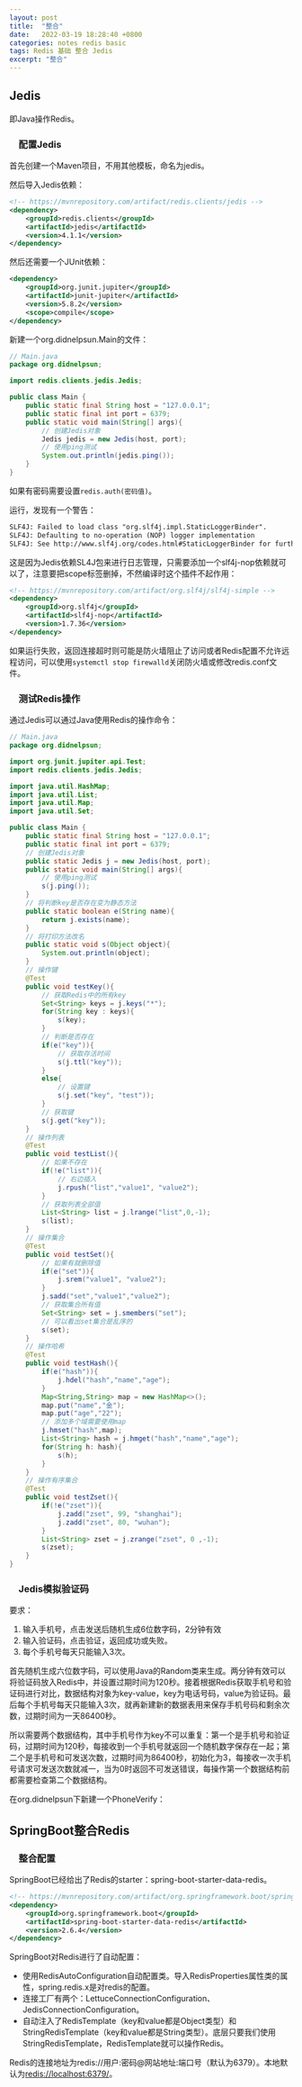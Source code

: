 ```yaml
---
layout: post
title:  "整合"
date:   2022-03-19 18:28:40 +0800
categories: notes redis basic
tags: Redis 基础 整合 Jedis
excerpt: "整合"
---
```


## Jedis

即Java操作Redis。

### &emsp;配置Jedis

首先创建一个Maven项目，不用其他模板，命名为jedis。

然后导入Jedis依赖：

```xml
<!-- https://mvnrepository.com/artifact/redis.clients/jedis -->
<dependency>
    <groupId>redis.clients</groupId>
    <artifactId>jedis</artifactId>
    <version>4.1.1</version>
</dependency>
```

然后还需要一个JUnit依赖：

```xml
<dependency>
    <groupId>org.junit.jupiter</groupId>
    <artifactId>junit-jupiter</artifactId>
    <version>5.8.2</version>
    <scope>compile</scope>
</dependency>
```

新建一个org.didnelpsun.Main的文件：

```java
// Main.java
package org.didnelpsun;

import redis.clients.jedis.Jedis;

public class Main {
    public static final String host = "127.0.0.1";
    public static final int port = 6379;
    public static void main(String[] args){
        // 创建Jedis对象
        Jedis jedis = new Jedis(host, port);
        // 使用ping测试
        System.out.println(jedis.ping());
    }
}
```

如果有密码需要设置`redis.auth(密码值)`。

运行，发现有一个警告：

```txt
SLF4J: Failed to load class "org.slf4j.impl.StaticLoggerBinder".
SLF4J: Defaulting to no-operation (NOP) logger implementation
SLF4J: See http://www.slf4j.org/codes.html#StaticLoggerBinder for further details.
```

这是因为Jedis依赖SL4J包来进行日志管理，只需要添加一个slf4j-nop依赖就可以了，注意要把scope标签删掉，不然编译时这个插件不起作用：

```xml
<!-- https://mvnrepository.com/artifact/org.slf4j/slf4j-simple -->
<dependency>
    <groupId>org.slf4j</groupId>
    <artifactId>slf4j-nop</artifactId>
    <version>1.7.36</version>
</dependency>
```

如果运行失败，返回连接超时则可能是防火墙阻止了访问或者Redis配置不允许远程访问，可以使用`systemctl stop firewalld`关闭防火墙或修改redis.conf文件。

### &emsp;测试Redis操作

通过Jedis可以通过Java使用Redis的操作命令：

```java
// Main.java
package org.didnelpsun;

import org.junit.jupiter.api.Test;
import redis.clients.jedis.Jedis;

import java.util.HashMap;
import java.util.List;
import java.util.Map;
import java.util.Set;

public class Main {
    public static final String host = "127.0.0.1";
    public static final int port = 6379;
    // 创建Jedis对象
    public static Jedis j = new Jedis(host, port);
    public static void main(String[] args){
        // 使用ping测试
        s(j.ping());
    }
    // 将判断key是否存在变为静态方法
    public static boolean e(String name){
        return j.exists(name);
    }
    // 将打印方法改名
    public static void s(Object object){
        System.out.println(object);
    }
    // 操作键
    @Test
    public void testKey(){
        // 获取Redis中的所有key
        Set<String> keys = j.keys("*");
        for(String key : keys){
            s(key);
        }
        // 判断是否存在
        if(e("key")){
            // 获取存活时间
            s(j.ttl("key"));
        }
        else{
            // 设置键
            s(j.set("key", "test"));
        }
        // 获取键
        s(j.get("key"));
    }
    // 操作列表
    @Test
    public void testList(){
        // 如果不存在
        if(!e("list")){
            // 右边插入
            j.rpush("list","value1", "value2");
        }
        // 获取列表全部值
        List<String> list = j.lrange("list",0,-1);
        s(list);
    }
    // 操作集合
    @Test
    public void testSet(){
        // 如果有就删除值
        if(e("set")){
            j.srem("value1", "value2");
        }
        j.sadd("set","value1","value2");
        // 获取集合所有值
        Set<String> set = j.smembers("set");
        // 可以看出set集合是乱序的
        s(set);
    }
    // 操作哈希
    @Test
    public void testHash(){
        if(e("hash")){
            j.hdel("hash","name","age");
        }
        Map<String,String> map = new HashMap<>();
        map.put("name","金");
        map.put("age","22");
        // 添加多个域需要使用map
        j.hmset("hash",map);
        List<String> hash = j.hmget("hash","name","age");
        for(String h: hash){
            s(h);
        }
    }
    // 操作有序集合
    @Test
    public void testZset(){
        if(!e("zset")){
            j.zadd("zset", 99, "shanghai");
            j.zadd("zset", 80, "wuhan");
        }
        List<String> zset = j.zrange("zset", 0 ,-1);
        s(zset);
    }
}
```

### &emsp;Jedis模拟验证码

要求：

1. 输入手机号，点击发送后随机生成6位数字码，2分钟有效
2. 输入验证码，点击验证，返回成功或失败。
3. 每个手机号每天只能输入3次。

首先随机生成六位数字码，可以使用Java的Random类来生成。两分钟有效可以将验证码放入Redis中，并设置过期时间为120秒。接着根据Redis获取手机号和验证码进行对比，数据结构对象为key-value，key为电话号码，value为验证码。最后每个手机号每天只能输入3次，就再新建新的数据表用来保存手机号码和剩余次数，过期时间为一天86400秒。

所以需要两个数据结构，其中手机号作为key不可以重复：第一个是手机号和验证码，过期时间为120秒，每接收到一个手机号就返回一个随机数字保存在一起；第二个是手机号和可发送次数，过期时间为86400秒，初始化为3，每接收一次手机号请求可发送次数就减一，当为0时返回不可发送错误，每操作第一个数据结构前都需要检查第二个数据结构。

在org.didnelpsun下新建一个PhoneVerify：

## SpringBoot整合Redis

### &emsp;整合配置

SpringBoot已经给出了Redis的starter：spring-boot-starter-data-redis。

```xml
<!-- https://mvnrepository.com/artifact/org.springframework.boot/spring-boot-starter-data-redis -->
<dependency>
    <groupId>org.springframework.boot</groupId>
    <artifactId>spring-boot-starter-data-redis</artifactId>
    <version>2.6.4</version>
</dependency>
```

SpringBoot对Redis进行了自动配置：

+ 使用RedisAutoConfiguration自动配置类。导入RedisProperties属性类的属性，spring.redis.x是对redis的配置。
+ 连接工厂有两个：LettuceConnectionConfiguration、JedisConnectionConfiguration。
+ 自动注入了RedisTemplate（key和value都是Object类型）和StringRedisTemplate（key和value都是String类型）。底层只要我们使用StringRedisTemplate，RedisTemplate就可以操作Redis。

Redis的连接地址为redis://用户:密码@网站地址:端口号（默认为6379）。本地默认为<redis://localhost:6379/>。